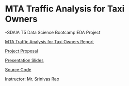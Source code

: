 # MTA Traffic Analysis for Taxi Owners

-SDAIA T5 Data Science Bootcamp EDA Project




[MTA Traffic Analysis for Taxi Owners Report](https://github.com/alaanouud/EDA-Project/blob/main/MTA%20Report%20(EDA).pdf) 

[Project Proposal](https://github.com/alaanouud/EDA-Project/blob/main/MTA%20Turnstile%20Data.docx) 

[Presentation Slides](https://github.com/alaanouud/EDA-Project/blob/main/MTA%20Presentation(EDA).pdf) 


[Source Code](https://github.com/alaanouud/EDA-Project/blob/main/Project-mta.ipynb) 

Instructor: [Mr. Srinivas Rao](https://www.linkedin.com/in/srinivas-rao-52068382/) 

